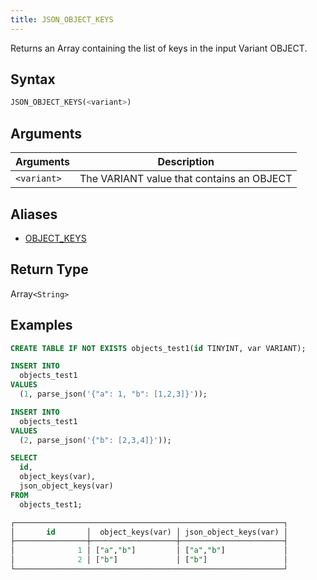 ```yaml
---
title: JSON_OBJECT_KEYS
---
```


Returns an Array containing the list of keys in the input Variant OBJECT.


## Syntax

```sql
JSON_OBJECT_KEYS(<variant>)
```

## Arguments

| Arguments   | Description                               |
|-------------|-------------------------------------------|
| `<variant>` | The VARIANT value that contains an OBJECT |

## Aliases

- [OBJECT_KEYS](object-keys.md)

## Return Type

Array`<String>`

## Examples

```sql
CREATE TABLE IF NOT EXISTS objects_test1(id TINYINT, var VARIANT);

INSERT INTO
  objects_test1
VALUES
  (1, parse_json('{"a": 1, "b": [1,2,3]}'));

INSERT INTO
  objects_test1
VALUES
  (2, parse_json('{"b": [2,3,4]}'));

SELECT
  id,
  object_keys(var),
  json_object_keys(var)
FROM
  objects_test1;

┌────────────────────────────────────────────────────────────┐
│       id       │  object_keys(var) │ json_object_keys(var) │
├────────────────┼───────────────────┼───────────────────────┤
│              1 │ ["a","b"]         │ ["a","b"]             │
│              2 │ ["b"]             │ ["b"]                 │
└────────────────────────────────────────────────────────────┘
```